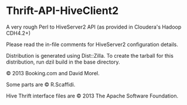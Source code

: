 Thrift-API-HiveClient2
======================

A very rough Perl to HiveServer2 API (as provided in Cloudera's Hadoop CDH4.2+)

Please read the in-file comments for HiveServer2 configuration details.

Distribution is generated using Dist::Zilla. To create the tarball for this distribution, 
run dzil build in the base directory.

© 2013 Booking.com and David Morel.

Some parts are © R.Scaffidi.

Hive Thrift interface files are © 2013 The Apache Software Foundation.
